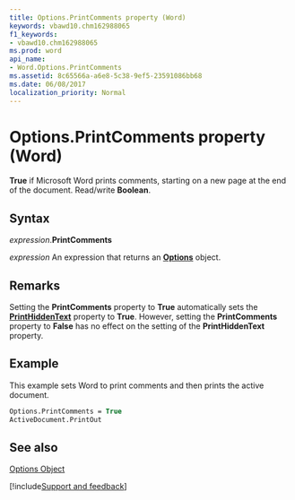 ```yaml
---
title: Options.PrintComments property (Word)
keywords: vbawd10.chm162988065
f1_keywords:
- vbawd10.chm162988065
ms.prod: word
api_name:
- Word.Options.PrintComments
ms.assetid: 8c65566a-a6e8-5c38-9ef5-23591086bb68
ms.date: 06/08/2017
localization_priority: Normal
---
```



# Options.PrintComments property (Word)

 **True** if Microsoft Word prints comments, starting on a new page at the end of the document. Read/write **Boolean**.


## Syntax

_expression_.**PrintComments**

 _expression_ An expression that returns an **[Options](Word.Options.md)** object.


## Remarks

Setting the  **PrintComments** property to **True** automatically sets the **[PrintHiddenText](Word.Options.PrintHiddenText.md)** property to **True**. However, setting the **PrintComments** property to **False** has no effect on the setting of the **PrintHiddenText** property.


## Example

This example sets Word to print comments and then prints the active document.


```vb
Options.PrintComments = True 
ActiveDocument.PrintOut
```


## See also


[Options Object](Word.Options.md)

[!include[Support and feedback](~/includes/feedback-boilerplate.md)]
